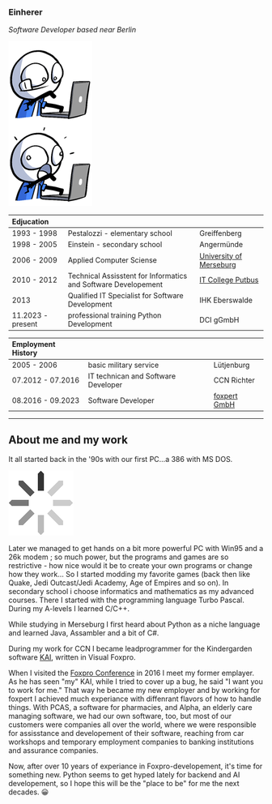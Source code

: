 ### Einherer
*Software Developer based near Berlin*

![ ](https://github.com/einherer/einherer/blob/main/pics/share-left.gif)

| Edjucation| | |
| :--- | :--- | :--- |
| 1993 - 1998 | Pestalozzi - elementary school | Greiffenberg   |
| 1998 - 2005 | Einstein - secondary school | Angermünde|
| 2006 - 2009 | Applied Computer Sciense | [University of Merseburg](hs-merseburg.de)| 
| 2010 - 2012 | Technical Assisstent for Informatics and Software Developement | [IT College Putbus](https://de.wikipedia.org/wiki/P%C3%A4dagogium_Putbus)   |
| 2013 | Qualified IT Specialist for Software Development | IHK Eberswalde   |
| 11.2023 - present | professional training Python Development | DCI gGmbH |

| Employment History | | |
| :--- | :--- | :--- |
| 2005 - 2006 | basic military service  | Lütjenburg |
| 07.2012 - 07.2016 | IT technican and Software Developer | CCN Richter |
| 08.2016 - 09.2023 | Software Developer | [foxpert GmbH](http://foxpert.com/) |

-------------
**About me and my work**
-------------
It all started back in the '90s with our first PC...a 386 with MS DOS.

![ ](https://github.com/einherer/einherer/blob/main/pics/idle.gif)

Later we managed to get hands on a bit more powerful PC with Win95 and a 26k modem ; so much power, but the programs and games are so restrictive - how nice would it be to create your own programs or change how they work...
So I started modding my favorite games (back then like Quake, Jedi Outcast/Jedi Academy, Age of Empires and so on). 
In secondary school i choose informatics and mathematics as my advanced courses.
There I started with the programming language Turbo Pascal. During my A-levels I learned C/C++.

While studying in Merseburg I first heard about Python as a niche language and learned Java, Assambler and a bit of C#.

During my work for CCN I became leadprogrammer for the Kindergarden software [KAI](https://www.kai.info/), written in Visual Foxpro.

When I visited the [Foxpro Conference](http://devcon.dfpug.de/) in 2016 I meet my former emplayer. As he has seen "my" KAI, while I tried to cover up a bug, he said "I want you to work for me." 
That way he became my new employer and by working for foxpert I achieved much experiance with diffenrant flavors of how to handle things. With PCAS, a software for pharmacies, and Alpha, an elderly care managing software, we had our own software, too, but most of our customers were companies all over the world, where we were responsible for assisstance and developement of their software, reaching from car workshops and temporary employment companies to banking institutions and assurance companies.

Now, after over 10 years of experiance in Foxpro-developement, it's time for something new.
Python seems to get hyped lately for backend and AI developement, so I hope this will be the "place to be" for me the next decades. 😀

